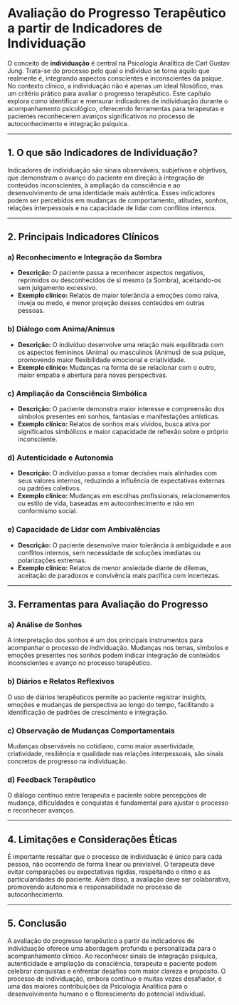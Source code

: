 
# Avaliação do Progresso Terapêutico a partir de Indicadores de Individuação

O conceito de **individuação** é central na Psicologia Analítica de Carl Gustav Jung. Trata-se do processo pelo qual o indivíduo se torna aquilo que realmente é, integrando aspectos conscientes e inconscientes da psique. No contexto clínico, a individuação não é apenas um ideal filosófico, mas um critério prático para avaliar o progresso terapêutico. Este capítulo explora como identificar e mensurar indicadores de individuação durante o acompanhamento psicológico, oferecendo ferramentas para terapeutas e pacientes reconhecerem avanços significativos no processo de autoconhecimento e integração psíquica.

---

## 1. O que são Indicadores de Individuação?

Indicadores de individuação são sinais observáveis, subjetivos e objetivos, que demonstram o avanço do paciente em direção à integração de conteúdos inconscientes, à ampliação da consciência e ao desenvolvimento de uma identidade mais autêntica. Esses indicadores podem ser percebidos em mudanças de comportamento, atitudes, sonhos, relações interpessoais e na capacidade de lidar com conflitos internos.

---

## 2. Principais Indicadores Clínicos

### a) Reconhecimento e Integração da Sombra

- **Descrição:** O paciente passa a reconhecer aspectos negativos, reprimidos ou desconhecidos de si mesmo (a Sombra), aceitando-os sem julgamento excessivo.
- **Exemplo clínico:** Relatos de maior tolerância a emoções como raiva, inveja ou medo, e menor projeção desses conteúdos em outras pessoas.

### b) Diálogo com Anima/Animus

- **Descrição:** O indivíduo desenvolve uma relação mais equilibrada com os aspectos femininos (Anima) ou masculinos (Animus) de sua psique, promovendo maior flexibilidade emocional e criatividade.
- **Exemplo clínico:** Mudanças na forma de se relacionar com o outro, maior empatia e abertura para novas perspectivas.

### c) Ampliação da Consciência Simbólica

- **Descrição:** O paciente demonstra maior interesse e compreensão dos símbolos presentes em sonhos, fantasias e manifestações artísticas.
- **Exemplo clínico:** Relatos de sonhos mais vívidos, busca ativa por significados simbólicos e maior capacidade de reflexão sobre o próprio inconsciente.

### d) Autenticidade e Autonomia

- **Descrição:** O indivíduo passa a tomar decisões mais alinhadas com seus valores internos, reduzindo a influência de expectativas externas ou padrões coletivos.
- **Exemplo clínico:** Mudanças em escolhas profissionais, relacionamentos ou estilo de vida, baseadas em autoconhecimento e não em conformismo social.

### e) Capacidade de Lidar com Ambivalências

- **Descrição:** O paciente desenvolve maior tolerância à ambiguidade e aos conflitos internos, sem necessidade de soluções imediatas ou polarizações extremas.
- **Exemplo clínico:** Relatos de menor ansiedade diante de dilemas, aceitação de paradoxos e convivência mais pacífica com incertezas.

---

## 3. Ferramentas para Avaliação do Progresso

### a) Análise de Sonhos

A interpretação dos sonhos é um dos principais instrumentos para acompanhar o processo de individuação. Mudanças nos temas, símbolos e emoções presentes nos sonhos podem indicar integração de conteúdos inconscientes e avanço no processo terapêutico.

### b) Diários e Relatos Reflexivos

O uso de diários terapêuticos permite ao paciente registrar insights, emoções e mudanças de perspectiva ao longo do tempo, facilitando a identificação de padrões de crescimento e integração.

### c) Observação de Mudanças Comportamentais

Mudanças observáveis no cotidiano, como maior assertividade, criatividade, resiliência e qualidade nas relações interpessoais, são sinais concretos de progresso na individuação.

### d) Feedback Terapêutico

O diálogo contínuo entre terapeuta e paciente sobre percepções de mudança, dificuldades e conquistas é fundamental para ajustar o processo e reconhecer avanços.

---

## 4. Limitações e Considerações Éticas

É importante ressaltar que o processo de individuação é único para cada pessoa, não ocorrendo de forma linear ou previsível. O terapeuta deve evitar comparações ou expectativas rígidas, respeitando o ritmo e as particularidades do paciente. Além disso, a avaliação deve ser colaborativa, promovendo autonomia e responsabilidade no processo de autoconhecimento.

---

## 5. Conclusão

A avaliação do progresso terapêutico a partir de indicadores de individuação oferece uma abordagem profunda e personalizada para o acompanhamento clínico. Ao reconhecer sinais de integração psíquica, autenticidade e ampliação da consciência, terapeuta e paciente podem celebrar conquistas e enfrentar desafios com maior clareza e propósito. O processo de individuação, embora contínuo e muitas vezes desafiador, é uma das maiores contribuições da Psicologia Analítica para o desenvolvimento humano e o florescimento do potencial individual.
```
